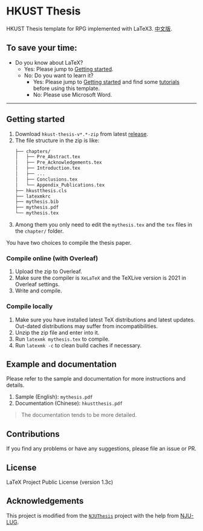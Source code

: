 # HKUST Thesis

HKUST Thesis template for RPG implemented with LaTeX3. [中文版](README.zh.md).

## To save your time:

- Do you know about LaTeX?
    - Yes: Please jump to [Getting started](#getting-started).
    - No: Do you want to learn it?
        - Yes: Please jump to [Getting started](#getting-started) and find some [tutorials](https://www.bilibili.com/video/BV1s7411U7Pr) before using this template.
        - No: Please use Microsoft Word.

---

## Getting started

1. Download `` hkust-thesis-v*.*-zip `` from latest [release](https://github.com/HKFoggyU/hkust-thesis/releases/latest).
1. The file structure in the zip is like:
    ```bash
    ├── chapters/
    │   ├── Pre_Abstract.tex
    │   ├── Pre_Acknowledgements.tex
    │   ├── Introduction.tex
    │   ├── ...
    │   ├── Conclusions.tex
    │   └── Appendix_Publications.tex
    ├── hkustthesis.cls
    ├── latexmkrc
    ├── mythesis.bib
    ├── mythesis.pdf
    └── mythesis.tex
    ```
1. Among them you only need to edit the `` mythesis.tex `` and the `` tex `` files in the `` chapter/ `` folder.

You have two choices to compile the thesis paper.

### Compile online (with Overleaf)

1. Upload the zip to Overleaf.
1. Make sure the compiler is `` XeLaTeX `` and the TeXLive version is 2021 in Overleaf settings.
1. Write and compile.

### Compile locally

1. Make sure you have installed latest TeX distributions and latest updates. Out-dated distributions may suffer from incompatibilities.
1. Unzip the zip file and enter into it.
1. Run `` latexmk mythesis.tex `` to compile.
1. Run `` latexmk -c `` to clean build caches if necessary.

## Example and documentation

Please refer to the sample and documentation for more instructions and details.

1. Sample (English): `` mythesis.pdf ``
2. Documentation (Chinese): `` hkustthesis.pdf ``

> The documentation tends to be more detailed.

## Contributions

If you find any problems or have any suggestions, please file an issue or PR.

## License

LaTeX Project Public License (version 1.3c)

## Acknowledgements

This project is modified from the [`` NJUThesis ``](https://github.com/nju-lug/NJUThesis) project with the help from [NJU-LUG](https://github.com/nju-lug).
